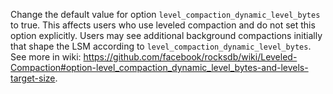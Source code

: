 Change the default value for option `level_compaction_dynamic_level_bytes` to true. This affects users who use leveled compaction and do not set this option explicitly. Users may see additional background compactions initially that shape the LSM according to `level_compaction_dynamic_level_bytes`. See more in wiki: https://github.com/facebook/rocksdb/wiki/Leveled-Compaction#option-level_compaction_dynamic_level_bytes-and-levels-target-size.   